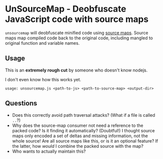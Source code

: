 UnSourceMap - Deobfuscate JavaScript code with source maps
==========================================================

`unsourcemap` will deobfuscate minified code using
[source maps](http://www.html5rocks.com/en/tutorials/developertools/sourcemaps/).
Source maps map compiled code back to the original code, including
mangled to original function and variable
names.

## Usage

This is an **extremely rough cut** by someone who doesn't know nodejs.

I don't even know how this works yet.

```
usage: unsourcemap.js <path-to-js> <path-to-source-map> <output-dir>
```
## Questions

- Does this correctly avoid path traversal attacks? (What if a file is
  called `..`?)
- Why does the source-map consumer not need a reference to the packed
  code? Is it finding it automatically? (Doubtful!) I thought source
  maps only encoded a set of deltas and missing information, not the whole
  source! Are all source maps like this, or is it an optional feature? If the
  latter, how *would* I combine the packed source with the map?
- Who wants to actually maintain this?
